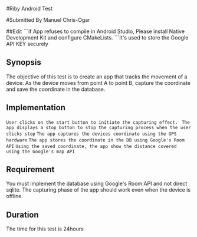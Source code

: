 #Riby Android Test
<p>
#Submitted By Manuel Chris-Ogar
</p>

<p>
##Edit
```if App refuses to compile in Android Studio, Please install Native Development Kit and configure CMakeLists.
```It's used to store the Google API KEY securely
</p>

## Synopsis
<p>
The objective of this test is to create an app that tracks the movement of a device.
As the device moves from point A to point B, capture the coordinate and
save the coordinate in the database.
</p>

## Implementation
```User clicks on the start button to initiate the capturing effect. ```
```The app displays a stop button to stop the capturing process when the user clicks stop```
```The app captures the devices coordinate using the GPS hardware```
```The app stores the coordinate in the DB using Google's Room API```
```Using the saved coordinate, the app show the distance covered using the Google's map API```

## Requirement
You must implement the database using Google's Room API and not direct sqlite.
The capturing phase of the app should work even when the device is offline.

## Duration
The time for this test is 24hours